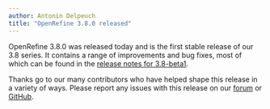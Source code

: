 ```yaml
---
author: Antonin Delpeuch
title: "OpenRefine 3.8.0 released"
---
```


OpenRefine 3.8.0 was released today and is the first stable release of our 3.8 series.
It contains a range of improvements and bug fixes, most of which can be found in the [release notes for 3.8-beta1](https://github.com/OpenRefine/OpenRefine/releases/tag/3.8-beta1).

Thanks go to our many contributors who have helped shape this release in a variety of ways.
Please report any issues with this release on our [forum](https://forum.openrefine.org) or [GitHub](https://github.com/OpenRefine/OpenRefine/issues).
